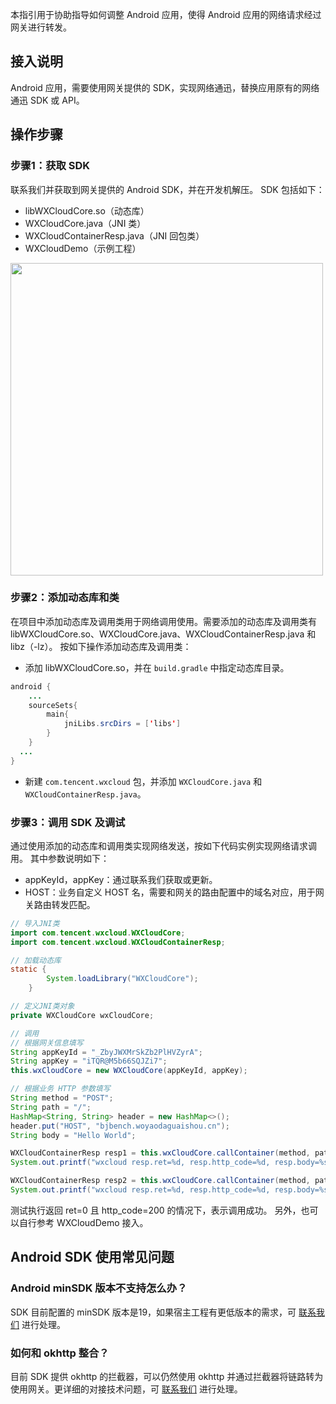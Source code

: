 本指引用于协助指导如何调整 Android 应用，使得 Android 应用的网络请求经过网关进行转发。

## 接入说明
Android 应用，需要使用网关提供的 SDK，实现网络通迅，替换应用原有的网络通迅 SDK 或 API。

## 操作步骤
### 步骤1：获取 SDK
联系我们并获取到网关提供的 Android SDK，并在开发机解压。
SDK 包括如下：
- libWXCloudCore.so（动态库）
- WXCloudCore.java（JNI 类）
- WXCloudContainerResp.java（JNI 回包类）
- WXCloudDemo（示例工程）

<img style="width:500px" src="https://7361-saas-imgbox-9gbntzkl1ad561d5-1258016615.tcb.qcloud.la/demand/c462c81061b0a08e013285e539b22ff8/content/7603-image.png"/>

### 步骤2：添加动态库和类
在项目中添加动态库及调用类用于网络调用使用。需要添加的动态库及调用类有 libWXCloudCore.so、WXCloudCore.java、WXCloudContainerResp.java 和 libz（-lz）。
按如下操作添加动态库及调用类：
- 添加 libWXCloudCore.so，并在 `build.gradle` 中指定动态库目录。
``` java
android {
    ...
    sourceSets{
        main{
            jniLibs.srcDirs = ['libs']
        }
    }
  ...
}
```
- 新建 `com.tencent.wxcloud` 包，并添加 `WXCloudCore.java` 和 `WXCloudContainerResp.java`。

### 步骤3：调用 SDK 及调试
通过使用添加的动态库和调用类实现网络发送，按如下代码实例实现网络请求调用。
其中参数说明如下：
- appKeyId，appKey：通过联系我们获取或更新。
- HOST：业务自定义 HOST 名，需要和网关的路由配置中的域名对应，用于网关路由转发匹配。


```java
// 导入JNI类
import com.tencent.wxcloud.WXCloudCore;
import com.tencent.wxcloud.WXCloudContainerResp;

// 加载动态库
static {
        System.loadLibrary("WXCloudCore");
    }

// 定义JNI类对象
private WXCloudCore wxCloudCore;

// 调用
// 根据网关信息填写
String appKeyId = "_ZbyJWXMrSkZb2PlHVZyrA";
String appKey = "iTQR@M5b66SQJZi7";
this.wxCloudCore = new WXCloudCore(appKeyId, appKey);

// 根据业务 HTTP 参数填写
String method = "POST";
String path = "/";
HashMap<String, String> header = new HashMap<>();
header.put("HOST", "bjbench.woyaodaguaishou.cn");
String body = "Hello World";

WXCloudContainerResp resp1 = this.wxCloudCore.callContainer(method, path, header, body);
System.out.printf("wxcloud resp.ret=%d, resp.http_code=%d, resp.body=%s, resp.headers=%s\n", resp1.ret, resp1.httpCode, resp1.body, resp1.headers);

WXCloudContainerResp resp2 = this.wxCloudCore.callContainer(method, path, header, body);
System.out.printf("wxcloud resp.ret=%d, resp.http_code=%d, resp.body=%s, resp.headers=%s\n", resp2.ret, resp2.httpCode, resp2.body, resp2.headers);
```
测试执行返回 ret=0 且 http_code=200 的情况下，表示调用成功。
另外，也可以自行参考 WXCloudDemo 接入。

## Android SDK 使用常见问题
### Android minSDK 版本不支持怎么办？

SDK 目前配置的 minSDK 版本是19，如果宿主工程有更低版本的需求，可 [联系我们](https://cloud.tencent.com/document/product/1595/75974) 进行处理。

### 如何和 okhttp 整合？

目前 SDK 提供 okhttp 的拦截器，可以仍然使用 okhttp 并通过拦截器将链路转为使用网关。更详细的对接技术问题，可 [联系我们](https://cloud.tencent.com/document/product/1595/75974) 进行处理。
